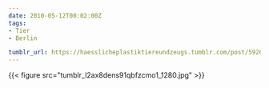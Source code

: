 ```yaml
---
date: 2010-05-12T00:02:00Z
tags:
- Tier
- Berlin

tumblr_url: https://haesslicheplastiktiereundzeugs.tumblr.com/post/592088309
---
```

{{< figure src="tumblr_l2ax8dens91qbfzcmo1_1280.jpg" >}}
